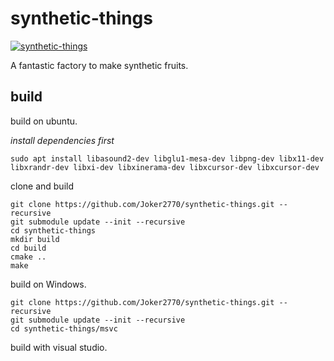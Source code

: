 # synthetic-things

[![synthetic-things](https://snapcraft.io/synthetic-things/badge.svg)](https://snapcraft.io/synthetic-things)

A fantastic factory to make synthetic fruits.

## build
build on ubuntu.

_install dependencies first_

~~~
sudo apt install libasound2-dev libglu1-mesa-dev libpng-dev libx11-dev libxrandr-dev libxi-dev libxinerama-dev libxcursor-dev libxcursor-dev
~~~

clone and build

~~~
git clone https://github.com/Joker2770/synthetic-things.git --recursive
git submodule update --init --recursive
cd synthetic-things
mkdir build
cd build
cmake ..
make
~~~

build on Windows.

~~~
git clone https://github.com/Joker2770/synthetic-things.git --recursive
git submodule update --init --recursive
cd synthetic-things/msvc
~~~

build with visual studio.